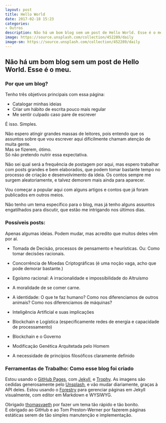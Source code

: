 ```yaml
---
layout: post
title: Hello World
date: 2017-02-18 15:23
categories:
- Outros
description: Não há um bom blog sem um post de Hello World. Esse é o meu.
image: https://source.unsplash.com/collection/452289/daily
image-sm: https://source.unsplash.com/collection/452289/daily
---
```

## Não há um bom blog sem um post de Hello World. Esse é o meu.

### Por que um blog?

Tenho três objetivos principais com essa página:

*   Catalogar minhas ideias
*   Criar um hábito de escrita pouco mais regular
*   Me sentir culpado caso pare de escrever

É isso. Simples.

Não espero atingir grandes massas de leitores, pois entendo que os assuntos sobre que vou escrever aqui dificilmente chamam atenção de muita gente.  
Mas se fizerem, ótimo.  
Só não pretendo nutrir essa expectativa.

Não sei qual será a frequência de postagem por aqui, mas espero trabalhar com posts grandes e bem elaborados, que podem tomar bastante tempo no processo de criação e desenvolvimento da ideia. Os contos sempre me surgem aleatoriamente, e talvez demorem mais ainda para aparecer.

Vou começar a popular aqui com alguns artigos e contos que já foram publicados em outros meios.

Não tenho um tema específico para o blog, mas já tenho alguns assuntos engatilhados para discutir, que estão me intrigando nos últimos dias.

### Possíveis posts:

Apenas algumas ideias. Podem mudar, mas acredito que muitos deles vêm por aí.

*   Tomada de Decisão, processos de pensamento e heurísticas. Ou: Como tomar decisões racionais.

*   Concorrência de Moedas Criptográficas (é uma noção vaga, acho que pode demorar bastante.)

*   Egoísmo racional: A irracionalidade e impossibilidade do Altruísmo

*   A moralidade de se comer carne.

*   A identidade: O que te faz humano? Como nos diferenciamos de outros animais? Como nos diferenciamos de máquinas?

*   Inteligência Artificial e suas implicações

*   Blockchain e Logística (especificamente redes de energia e capacidade de processamento)

*   Blockchain e o Governo

*   Modificação Genética Arquitetada pelo Homem

*   A necessidade de princípios filosóficos claramente definido

### Ferramentas de Trabalho: Como esse blog foi criado

Estou usando o [GitHub Pages](https://pages.github.com/), com [Jekyll ](https://jekyllrb.com/) e [Trophy](https://github.com/thomasvaeth/trophy-jekyll). As imagens são cedidas generosamente pelo [Unsplash](https://unsplash.com/), e vão mudar diariamente, graças à API deles. Estou usando o [Forestry](https://forestry.io) para gerenciar páginas em Jekyll visualmente, com editor em Markdown e WYSIWYG.

Obrigado [thomasvaeth](https://github.com/thomasvaeth) por fazer um tema tão rápido e tão bonito.  
E obrigado ao GitHub e ao Tom Preston-Werner por fazerem páginas estáticas serem de tão simples manutenção e implementação.